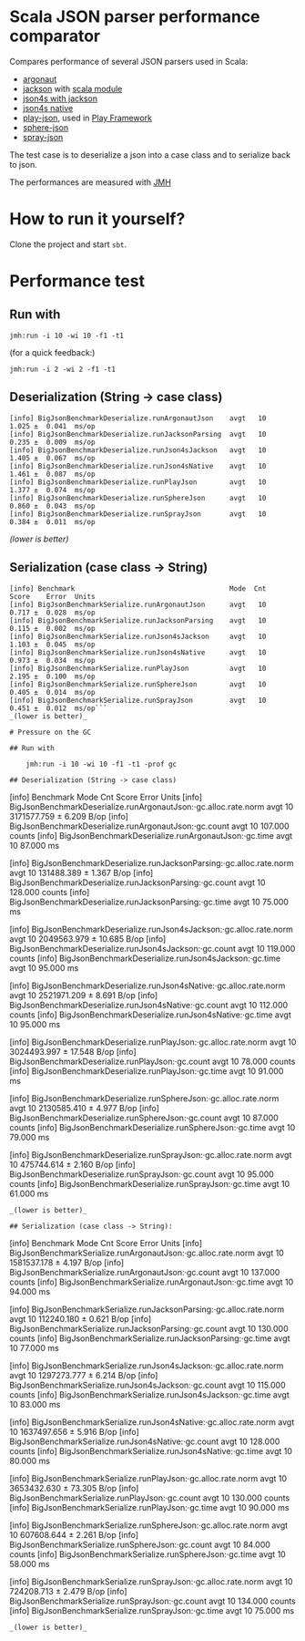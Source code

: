 Scala JSON parser performance comparator
========================================

Compares performance of several JSON parsers used in Scala:

- [argonaut](http://argonaut.io/)
- [jackson](http://wiki.fasterxml.com/JacksonHome) with [scala module](https://github.com/FasterXML/jackson-module-scala)
- [json4s with jackson](https://github.com/json4s/json4s#jackson)
- [json4s native](https://github.com/json4s/json4s)
- [play-json](https://www.playframework.com/documentation/latest/ScalaJson), used in [Play Framework](https://www.playframework.com/)
- [sphere-json](https://github.com/sphereio/sphere-scala-libs/tree/master/json)
- [spray-json](https://github.com/spray/spray-json)

The test case is to deserialize a json into a case class and to serialize back to json.

The performances are measured with [JMH](https://github.com/ktoso/sbt-jmh)

# How to run it yourself?

Clone the project and start `sbt`.


# Performance test

## Run with

    jmh:run -i 10 -wi 10 -f1 -t1

(for a quick feedback:)

    jmh:run -i 2 -wi 2 -f1 -t1


## Deserialization (String -> case class)

```
[info] BigJsonBenchmarkDeserialize.runArgonautJson    avgt   10   1.025 ±  0.041  ms/op
[info] BigJsonBenchmarkDeserialize.runJacksonParsing  avgt   10   0.235 ±  0.009  ms/op
[info] BigJsonBenchmarkDeserialize.runJson4sJackson   avgt   10   1.405 ±  0.067  ms/op
[info] BigJsonBenchmarkDeserialize.runJson4sNative    avgt   10   1.461 ±  0.087  ms/op
[info] BigJsonBenchmarkDeserialize.runPlayJson        avgt   10   1.377 ±  0.074  ms/op
[info] BigJsonBenchmarkDeserialize.runSphereJson      avgt   10   0.860 ±  0.043  ms/op
[info] BigJsonBenchmarkDeserialize.runSprayJson       avgt   10   0.384 ±  0.011  ms/op
```
_(lower is better)_

## Serialization (case class -> String)

```
[info] Benchmark                                      Mode  Cnt   Score    Error  Units
[info] BigJsonBenchmarkSerialize.runArgonautJson      avgt   10   0.717 ±  0.028  ms/op
[info] BigJsonBenchmarkSerialize.runJacksonParsing    avgt   10   0.115 ±  0.002  ms/op
[info] BigJsonBenchmarkSerialize.runJson4sJackson     avgt   10   1.103 ±  0.045  ms/op
[info] BigJsonBenchmarkSerialize.runJson4sNative      avgt   10   0.973 ±  0.034  ms/op
[info] BigJsonBenchmarkSerialize.runPlayJson          avgt   10   2.195 ±  0.100  ms/op
[info] BigJsonBenchmarkSerialize.runSphereJson        avgt   10   0.405 ±  0.014  ms/op
[info] BigJsonBenchmarkSerialize.runSprayJson         avgt   10   0.451 ±  0.012  ms/op```
_(lower is better)_

# Pressure on the GC

## Run with

    jmh:run -i 10 -wi 10 -f1 -t1 -prof gc

## Deserialization (String -> case class)

```
[info] Benchmark                                                                       Mode  Cnt        Score        Error   Units
[info] BigJsonBenchmarkDeserialize.runArgonautJson:·gc.alloc.rate.norm                 avgt   10  3171577.759 ±      6.209    B/op
[info] BigJsonBenchmarkDeserialize.runArgonautJson:·gc.count                           avgt   10      107.000               counts
[info] BigJsonBenchmarkDeserialize.runArgonautJson:·gc.time                            avgt   10       87.000                   ms

[info] BigJsonBenchmarkDeserialize.runJacksonParsing:·gc.alloc.rate.norm               avgt   10   131488.389 ±      1.367    B/op
[info] BigJsonBenchmarkDeserialize.runJacksonParsing:·gc.count                         avgt   10      128.000               counts
[info] BigJsonBenchmarkDeserialize.runJacksonParsing:·gc.time                          avgt   10       75.000                   ms

[info] BigJsonBenchmarkDeserialize.runJson4sJackson:·gc.alloc.rate.norm                avgt   10  2049563.979 ±     10.685    B/op
[info] BigJsonBenchmarkDeserialize.runJson4sJackson:·gc.count                          avgt   10      119.000               counts
[info] BigJsonBenchmarkDeserialize.runJson4sJackson:·gc.time                           avgt   10       95.000                   ms

[info] BigJsonBenchmarkDeserialize.runJson4sNative:·gc.alloc.rate.norm                 avgt   10  2521971.209 ±      8.691    B/op
[info] BigJsonBenchmarkDeserialize.runJson4sNative:·gc.count                           avgt   10      112.000               counts
[info] BigJsonBenchmarkDeserialize.runJson4sNative:·gc.time                            avgt   10       95.000                   ms

[info] BigJsonBenchmarkDeserialize.runPlayJson:·gc.alloc.rate.norm                     avgt   10  3024493.997 ±     17.548    B/op
[info] BigJsonBenchmarkDeserialize.runPlayJson:·gc.count                               avgt   10       78.000               counts
[info] BigJsonBenchmarkDeserialize.runPlayJson:·gc.time                                avgt   10       91.000                   ms

[info] BigJsonBenchmarkDeserialize.runSphereJson:·gc.alloc.rate.norm                   avgt   10  2130585.410 ±      4.977    B/op
[info] BigJsonBenchmarkDeserialize.runSphereJson:·gc.count                             avgt   10       87.000               counts
[info] BigJsonBenchmarkDeserialize.runSphereJson:·gc.time                              avgt   10       79.000                   ms

[info] BigJsonBenchmarkDeserialize.runSprayJson:·gc.alloc.rate.norm                    avgt   10   475744.614 ±      2.160    B/op
[info] BigJsonBenchmarkDeserialize.runSprayJson:·gc.count                              avgt   10       95.000               counts
[info] BigJsonBenchmarkDeserialize.runSprayJson:·gc.time                               avgt   10       61.000                   ms
```
_(lower is better)_

## Serialization (case class -> String):

```
[info] Benchmark                                                                       Mode  Cnt        Score        Error   Units
[info] BigJsonBenchmarkSerialize.runArgonautJson:·gc.alloc.rate.norm                   avgt   10  1581537.178 ±      4.197    B/op
[info] BigJsonBenchmarkSerialize.runArgonautJson:·gc.count                             avgt   10      137.000               counts
[info] BigJsonBenchmarkSerialize.runArgonautJson:·gc.time                              avgt   10       94.000                   ms

[info] BigJsonBenchmarkSerialize.runJacksonParsing:·gc.alloc.rate.norm                 avgt   10   112240.180 ±      0.621    B/op
[info] BigJsonBenchmarkSerialize.runJacksonParsing:·gc.count                           avgt   10      130.000               counts
[info] BigJsonBenchmarkSerialize.runJacksonParsing:·gc.time                            avgt   10       77.000                   ms

[info] BigJsonBenchmarkSerialize.runJson4sJackson:·gc.alloc.rate.norm                  avgt   10  1297273.777 ±      6.214    B/op
[info] BigJsonBenchmarkSerialize.runJson4sJackson:·gc.count                            avgt   10      115.000               counts
[info] BigJsonBenchmarkSerialize.runJson4sJackson:·gc.time                             avgt   10       83.000                   ms

[info] BigJsonBenchmarkSerialize.runJson4sNative:·gc.alloc.rate.norm                   avgt   10  1637497.656 ±      5.916    B/op
[info] BigJsonBenchmarkSerialize.runJson4sNative:·gc.count                             avgt   10      128.000               counts
[info] BigJsonBenchmarkSerialize.runJson4sNative:·gc.time                              avgt   10       80.000                   ms

[info] BigJsonBenchmarkSerialize.runPlayJson:·gc.alloc.rate.norm                       avgt   10  3653432.630 ±     73.305    B/op
[info] BigJsonBenchmarkSerialize.runPlayJson:·gc.count                                 avgt   10      130.000               counts
[info] BigJsonBenchmarkSerialize.runPlayJson:·gc.time                                  avgt   10       90.000                   ms

[info] BigJsonBenchmarkSerialize.runSphereJson:·gc.alloc.rate.norm                     avgt   10   607608.644 ±      2.261    B/op
[info] BigJsonBenchmarkSerialize.runSphereJson:·gc.count                               avgt   10       84.000               counts
[info] BigJsonBenchmarkSerialize.runSphereJson:·gc.time                                avgt   10       58.000                   ms

[info] BigJsonBenchmarkSerialize.runSprayJson:·gc.alloc.rate.norm                      avgt   10   724208.713 ±      2.479    B/op
[info] BigJsonBenchmarkSerialize.runSprayJson:·gc.count                                avgt   10      134.000               counts
[info] BigJsonBenchmarkSerialize.runSprayJson:·gc.time                                 avgt   10       75.000                   ms
```
_(lower is better)_

